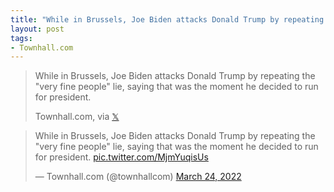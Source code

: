```yaml
---
title: "While in Brussels, Joe Biden attacks Donald Trump by repeating the 'very fine people' lie, saying that was the moment he decided to run for president."
layout: post
tags:
- Townhall.com
---
```


> While in Brussels, Joe Biden attacks Donald Trump by repeating the "very fine people" lie, saying that was the moment he decided to run for president.
>
> Townhall.com, via [&#x1D54F;](https://x.com)

<blockquote class="twitter-tweet"><p lang="en" dir="ltr">While in Brussels, Joe Biden attacks Donald Trump by repeating the &quot;very fine people&quot; lie, saying that was the moment he decided to run for president. <a href="https://t.co/MjmYuqisUs">pic.twitter.com/MjmYuqisUs</a></p>&mdash; Townhall.com (@townhallcom) <a href="https://twitter.com/townhallcom/status/1507052971976273921?ref_src=twsrc%5Etfw">March 24, 2022</a></blockquote> <script async src="https://platform.twitter.com/widgets.js" charset="utf-8"></script>
